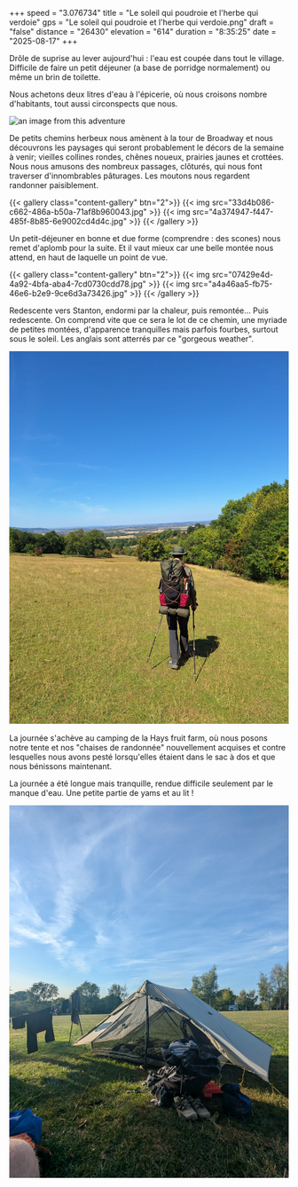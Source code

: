 +++
speed = "3.076734"
title = "Le soleil qui poudroie et l'herbe qui verdoie"
gps = "Le soleil qui poudroie et l'herbe qui verdoie.png"
draft = "false"
distance = "26430"
elevation = "614"
duration = "8:35:25"
date = "2025-08-17"
+++


Drôle de suprise au lever aujourd'hui : l'eau est coupée dans tout le village. Difficile de faire un petit déjeuner (a base de porridge normalement) ou même un brin de toilette. 

Nous achetons deux litres d'eau à l'épicerie, où nous croisons nombre d'habitants, tout aussi circonspects que nous.

![an image from this adventure](d58f8695-0ee6-404e-8be9-d2ed4087f95f.jpg)

De petits chemins herbeux nous amènent à la tour de Broadway et nous découvrons les paysages qui seront probablement le décors de la semaine à venir; vieilles collines rondes, chênes noueux, prairies jaunes et crottées. Nous nous amusons des nombreux passages, clôturés, qui nous font traverser d'innombrables pâturages. Les moutons nous regardent randonner paisiblement.

{{< gallery class="content-gallery" btn="2">}}
{{< img src="33d4b086-c662-486a-b50a-71af8b960043.jpg" >}}
{{< img src="4a374947-f447-485f-8b85-6e9002cd4d4c.jpg" >}}
{{< /gallery >}}


Un petit-déjeuner en bonne et due forme (comprendre : des scones) nous remet d'aplomb pour la suite. Et il vaut mieux car une belle montée nous attend, en haut de laquelle un point de vue. 

{{< gallery class="content-gallery" btn="2">}}
{{< img src="07429e4d-4a92-4bfa-aba4-7cd0730cdd78.jpg" >}}
{{< img src="a4a46aa5-fb75-46e6-b2e9-9ce6d3a73426.jpg" >}}
{{< /gallery >}}


Redescente vers Stanton, endormi par la chaleur, puis remontée... Puis redescente. On comprend vite que ce sera le lot de ce chemin, une myriade de petites montées, d'apparence tranquilles mais parfois fourbes, surtout sous le soleil. Les anglais sont atterrés par ce "gorgeous weather". 

![an image from this adventure](5491b98f-ecd4-4623-96db-8a984cc56c13.jpg)

La journée s'achève au camping de la Hays fruit farm, où nous posons notre tente et nos "chaises de randonnée" nouvellement acquises et contre lesquelles nous avons pesté lorsqu'elles étaient dans le sac à dos et que nous bénissons maintenant. 

La journée a été longue mais tranquille, rendue difficile seulement par le manque d'eau. Une petite partie de yams et au lit !

![an image from this adventure](29fda49b-6ab6-4784-a70d-61cf2a7f61c4.jpg)

